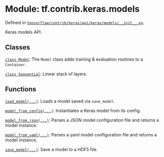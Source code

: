 <div itemscope itemtype="http://developers.google.com/ReferenceObject">
<meta itemprop="name" content="tf.contrib.keras.models" />
</div>

# Module: tf.contrib.keras.models



Defined in [`tensorflow/contrib/keras/api/keras/models/__init__.py`](https://www.tensorflow.org/code/tensorflow/contrib/keras/api/keras/models/__init__.py).

Keras models API.

## Classes

[`class Model`](../../../tf/contrib/keras/models/Model.md): The `Model` class adds training & evaluation routines to a `Container`.

[`class Sequential`](../../../tf/contrib/keras/models/Sequential.md): Linear stack of layers.

## Functions

[`load_model(...)`](../../../tf/contrib/keras/models/load_model.md): Loads a model saved via `save_model`.

[`model_from_config(...)`](../../../tf/contrib/keras/models/model_from_config.md): Instantiates a Keras model from its config.

[`model_from_json(...)`](../../../tf/contrib/keras/models/model_from_json.md): Parses a JSON model configuration file and returns a model instance.

[`model_from_yaml(...)`](../../../tf/contrib/keras/models/model_from_yaml.md): Parses a yaml model configuration file and returns a model instance.

[`save_model(...)`](../../../tf/contrib/keras/models/save_model.md): Save a model to a HDF5 file.

